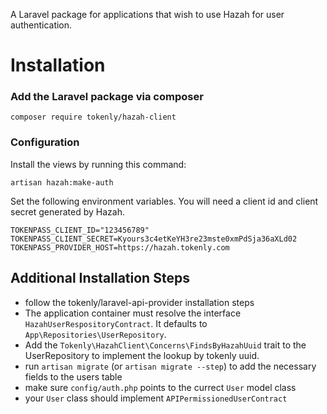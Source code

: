 A Laravel package for applications that wish to use Hazah for user authentication.

# Installation


### Add the Laravel package via composer

```
composer require tokenly/hazah-client
```





### Configuration

Install the views by running this command:
```
artisan hazah:make-auth
```

Set the following environment variables.  You will need a client id and client secret generated by Hazah.
```
TOKENPASS_CLIENT_ID="123456789"
TOKENPASS_CLIENT_SECRET=Kyours3c4etKeYH3re23mste0xmPdSja36aXLd02
TOKENPASS_PROVIDER_HOST=https://hazah.tokenly.com
```

## Additional Installation Steps
- follow the tokenly/laravel-api-provider installation steps
- The application container must resolve the interface `HazahUserRespositoryContract`.  It defaults to `App\Repositories\UserRepository`.
- Add the `Tokenly\HazahClient\Concerns\FindsByHazahUuid` trait to the UserRepository to implement the lookup by tokenly uuid.
- run `artisan migrate` (or `artisan migrate --step`) to add the necessary fields to the users table
- make sure `config/auth.php` points to the currect `User` model class
- your `User` class should implement `APIPermissionedUserContract`



